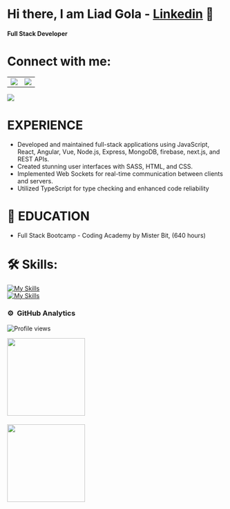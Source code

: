 # Hi there, I am Liad Gola -  [Linkedin][linkedin] 👋 
#### Full Stack Developer
# Connect with me:

<table>
 <tr>
   <td>
   <a href="https://www.linkedin.com/in/liad-gola-314254265/">
 <img src="https://img.icons8.com/fluency/48/null/linkedin-circled.png"/>  
   </a>
  </td>
   <td>
   <a href="mailto: liadgola7@gmail.com">
 <img src="https://img.icons8.com/color/48/null/circled-envelope.png"/>
   </a>
  </td>
  
  
  
 </tr>
</table>


 <img src="[[https://img.icons8.com/fluency/48/null/linkedin-circled.png](https://res.cloudinary.com/dd09wjwjn/image/upload/v1677412617/dazzle-man-programmer-writing-code-on-a-laptop_mizvnh.gif)](https://res.cloudinary.com/dd09wjwjn/image/upload/v1677412617/dazzle-man-programmer-writing-code-on-a-laptop_mizvnh.gif)"/>  

# EXPERIENCE

- Developed and maintained full-stack applications using JavaScript, React, Angular,
Vue, Node.js, Express, MongoDB, firebase, next.js, and REST APIs.
- Created stunning user interfaces with SASS, HTML, and CSS.
- Implemented Web Sockets for real-time communication between clients and
servers.
- Utilized TypeScript for type checking and enhanced code reliability

# 📘 EDUCATION
- Full Stack Bootcamp - Coding Academy by Mister Bit,
(640 hours)

# 🛠 Skills:
 
[![My Skills](https://skills.thijs.gg/icons?i=angular,react,vue,js,nodejs,express,mongodb&theme=dark)](https://skills.thijs.gg)
</br>
[![My Skills](https://skills.thijs.gg/icons?i=sass,html,css,ts&theme=dark)](https://skills.thijs.gg)
</br>

### ⚙️ &nbsp;GitHub Analytics

![Profile views](https://gpvc.arturio.dev/liad7)</br>

<p align="center">
<a href="https://github.com/avivbens"  style="display: flex; flex-direction: column;">
  <img height="180em" src="https://github-readme-stats-eight-theta.vercel.app/api?username=avivbens&show_icons=true&theme=algolia&include_all_commits=true&count_private=true" style="margin-bottom: 20px"/>

  <img height="180em" src="https://github-readme-stats-eight-theta.vercel.app/api/top-langs/?username=avivbens&layout=compact&langs_count=8&theme=algolia" style="margin-bottom: 20px"/>
</a>
</p>

[course]: https://www.youtube.com/watch?v=mjYh6hlXmZk&t=293s&ab_channel=TutorialHero
[linkedin]: [https://www.linkedin.com/in/liad-gola-314254265/](http://bit.ly/3IAykwO)


